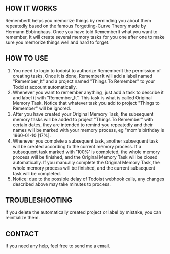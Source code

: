 ## HOW IT WORKS

RememberIt helps you memorize things by reminding you about them repeatedly based on the famous Forgetting-Curve Theory made by Hermann Ebbinghaus. Once you have told RememberIt what you want to remember, It will create several memory tasks for you one after one to make sure you memorize things well and hard to forget.

## HOW TO USE

1. You need to login to todoist to authorize RememberIt the permission of creating tasks. Once it is done, RememberIt will add a label named "Remember_It" and a project named "Things To Remember" to your Todoist account automatically. 
2. Whenever you want to remember anything, just add a task to describe it and label it with "Remember_It”. This task is what is called Original Memory Task. Notice that whatever task you add to project "Things to Remember" will be ignored. 
3. After you have created your Original Memory Task, the subsequent memory tasks will be added to project "Things To Remember" with certain dates, they are intended to remind you repeatedly and their names will be marked with your memory process, eg "mom's birthday is 1960-01-10 [17%]. 
4. Whenever you complete a subsequent task, another subsequent task will be created according to the current memory process. If a subsequent task marked with '100%' is completed, the whole memory process will be finished, and the Original Memory Task will be closed automatically. If you manually complete the Original Memory Task, the whole memory process will be finished, and the current subsequent task will be completed. 
5. Notice: due to the possible delay of Todoist webhook calls, any changes described above may take minutes to process.

## TROUBLESHOOTING

If you delete the automatically created project or label by mistake, you can reinitialize them.

## CONTACT

If you need any help, feel free to send me a email.
